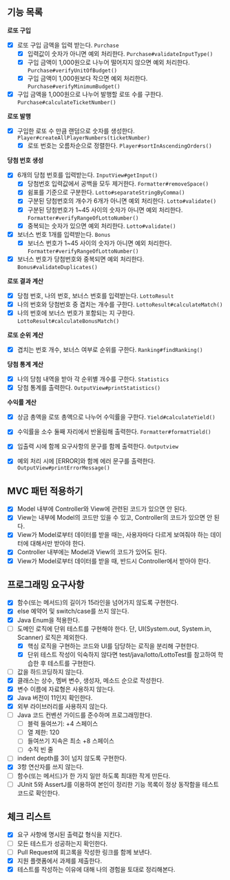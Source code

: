 ## 기능 목록

**로또 구입**

- [x] 로또 구입 금액을 입력 받는다. `Purchase`
    - [x] 입력값이 숫자가 아니면 예외 처리한다. `Purchase#validateInputType()`
    - [x] 구입 금액이 1,000원으로 나누어 떨어지지 않으면 예외 처리한다. `Purchase#verifyUnitOfBudget()`
    - [x] 구입 금액이 1,000원보다 작으면 예외 처리한다. `Purchase#verifyMinimumBudget()`
- [x] 구입 금액을 1,000원으로 나누어 발행할 로또 수를 구한다. `Purchase#calculateTicketNumber()`

**로또 발행**

- [x] 구입한 로또 수 만큼 랜덤으로 숫자를 생성한다. `Player#createAllPlayerNumbers(ticketNumber)`
    - [x] 로또 번호는 오름차순으로 정렬한다. `Player#sortInAscendingOrders()`

**당첨 번호 생성**

- [x] 6개의 당첨 번호를 입력받는다. `InputView#getInput()`
    - [x] 당첨번호 입력값에서 공백을 모두 제거한다. `Formatter#removeSpace()`
    - [x] 쉼표를 기준으로 구분한다. `Lotto#separateStringByComma()`
    - [x] 구분된 당첨번호의 개수가 6개가 아니면 예외 처리한다. `Lotto#validate()`
    - [x] 구분된 당첨번호가 1~45 사이의 숫자가 아니면 예외 처리한다. `Formatter#verifyRangeOfLottoNumber()`
    - [x] 중복되는 숫자가 있으면 예외 처리한다. `Lotto#validate()`
- [x] 보너스 번호 1개를 입력받는다. `Bonus`
    - [x] 보너스 번호가 1~45 사이의 숫자가 아니면 예외 처리한다. `Formatter#verifyRangeOfLottoNumber()`
- [x] 보너스 번호가 당첨번호와 중복되면 예외 처리한다. `Bonus#validateDuplicates()`

**로또 결과 계산**

- [x] 당첨 번호, 나의 번호, 보너스 번호를 입력받는다. `LottoResult`
- [x] 나의 번호와 당첨번호 중 겹치는 개수를 구한다. `LottoResult#calculateMatch()`
- [x] 나의 번호에 보너스 번호가 포함되는 지 구한다. `LottoResult#calculateBonusMatch()`

**로또 순위 계산**

- [x] 겹치는 번호 개수, 보너스 여부로 순위를 구한다. `Ranking#findRanking()`

**당첨 통계 계산**

- [x] 나의 당첨 내역을 받아 각 순위별 개수를 구한다. `Statistics`
- [x] 당첨 통계를 출력한다. `OutputView#printStatistics()`

**수익률 계산**

- [x] 상금 총액을 로또 총액으로 나누어 수익률을 구한다. `Yield#calculateYield()`
- [x] 수익률을 소수 둘째 자리에서 반올림해 출력한다. `Formatter#formatYield()`


- [x] 입출력 시에 함께 요구사항의 문구를 함께 출력한다. `Outputview`
- [x] 예외 처리 시에 [ERROR]와 함께 에러 문구를 출력한다. `OutputView#printErrorMessage()`

## MVC 패턴 적용하기

- [x] Model 내부에 Controller와 View에 관련된 코드가 있으면 안 된다.
- [x] View는 내부에 Model의 코드만 있을 수 있고, Controller의 코드가 있으면 안 된다.
- [x] View가 Model로부터 데이터를 받을 때는, 사용자마다 다르게 보여줘야 하는 데이터에 대해서만 받아야 한다.
- [x] Controller 내부에는 Model과 View의 코드가 있어도 된다.
- [x] View가 Model로부터 데이터를 받을 때, 반드시 Controller에서 받아야 한다.

## 프로그래밍 요구사항

- [x] 함수(또는 메서드)의 길이가 15라인을 넘어가지 않도록 구현한다.
- [x] else 예약어 및 switch/case를 쓰지 않는다.
- [x] Java Enum을 적용한다.
- [ ] 도메인 로직에 단위 테스트를 구현해야 한다. 단, UI(System.out, System.in, Scanner) 로직은 제외한다.
    - [x] 핵심 로직을 구현하는 코드와 UI를 담당하는 로직을 분리해 구현한다.
    - [x] 단위 테스트 작성이 익숙하지 않다면 test/java/lotto/LottoTest를 참고하여 학습한 후 테스트를 구현한다.
- [ ] 값을 하드코딩하지 않는다.
- [x] 클래스는 상수, 멤버 변수, 생성자, 메소드 순으로 작성한다.
- [x] 변수 이름에 자료형은 사용하지 않는다.
- [x] Java 버전이 11인지 확인한다.
- [x] 외부 라이브러리를 사용하지 않는다.
- [ ] Java 코드 컨벤션 가이드를 준수하며 프로그래밍한다.
    - [ ] 블럭 들여쓰기: +4 스페이스
    - [ ] 열 제한: 120
    - [ ] 들여쓰기 지속은 최소 +8 스페이스
    - [ ] 수직 빈 줄
- [ ] indent depth를 3이 넘지 않도록 구현한다.
- [x] 3항 연산자를 쓰지 않는다.
- [ ] 함수(또는 메서드)가 한 가지 일만 하도록 최대한 작게 만든다.
- [ ] JUnit 5와 AssertJ를 이용하여 본인이 정리한 기능 목록이 정상 동작함을 테스트 코드로 확인한다.

## 체크 리스트

- [x] 요구 사항에 명시된 출력값 형식을 지킨다.
- [ ] 모든 테스트가 성공하는지 확인한다.
- [ ] Pull Request에 회고록을 작성한 링크를 함께 보낸다.
- [x] 지원 플랫폼에서 과제를 제출한다.
- [x] 테스트를 작성하는 이유에 대해 나의 경험을 토대로 정리해본다.
